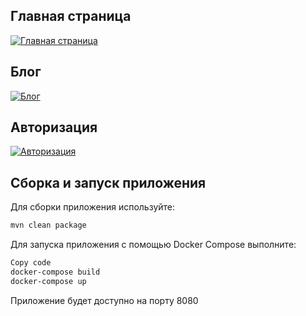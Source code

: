 ## Главная страница

[![Главная страница](https://i.postimg.cc/44VX9ht0/Screenshot-30.png)](https://postimg.cc/jCqVV2M6)

## Блог

[![Блог](https://i.postimg.cc/dtLvs2c4/Screenshot-blog.png)](https://postimg.cc/4mkjwhd9)

## Авторизация

[![Авторизация](https://i.postimg.cc/1X7682t7/Screenshot-login.png)](https://postimg.cc/N2TLVNRR)

## Сборка и запуск приложения

Для сборки приложения используйте:

```bash
mvn clean package
```

Для запуска приложения с помощью Docker Compose выполните:

```bash
Copy code
docker-compose build
docker-compose up
```

Приложение будет доступно на порту 8080
